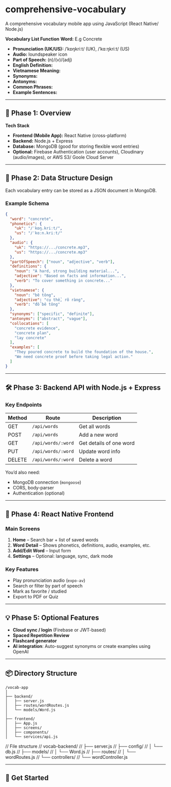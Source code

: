 # comprehensive-vocabulary
A comprehensive vocabulary mobile app using JavaScript (React Native/ Node.js)

**Vocabulary List Function**
**Word:** E.g Concrete
* **Pronunciation (UK/US):** /ˈkɒŋkriːt/ (UK), /ˈkɑːŋkriːt/ (US)
* **Audio:** loundspeaker icon
* **Part of Speech:** (n)/(v)/(adj)
* **English Definition:**
* **Vietnamese Meaning:**
* **Synonyms:**
* **Antonyms:**
* **Common Phrases:**
* **Example Sentences:**

---

## 📱 Phase 1: Overview

**Tech Stack**

* **Frontend (Mobile App):** React Native (cross-platform)
* **Backend:** Node.js + Express
* **Database:** MongoDB (good for storing flexible word entries)
* **Optional:** Firebase Authentication (user accounts), Cloudinary (audio/images), or AWS S3/ Goole Cloud Server

---

## 🧱 Phase 2: Data Structure Design

Each vocabulary entry can be stored as a JSON document in MongoDB.

### Example Schema

```json
{
  "word": "concrete",
  "phonetics": {
    "uk": "/ˈkɒŋ.kriːt/",
    "us": "/ˈkɑːn.kriːt/"
  },
  "audio": {
    "uk": "https://.../concrete.mp3",
    "us": "https://.../concrete.mp3"
  },
  "partOfSpeech": ["noun", "adjective", "verb"],
  "definitions": {
    "noun": "A hard, strong building material...",
    "adjective": "Based on facts and information...",
    "verb": "To cover something in concrete..."
  },
  "vietnamese": {
    "noun": "bê tông",
    "adjective": "cụ thể, rõ ràng",
    "verb": "đổ bê tông"
  },
  "synonyms": ["specific", "definite"],
  "antonyms": ["abstract", "vague"],
  "collocations": [
    "concrete evidence",
    "concrete plan",
    "lay concrete"
  ],
  "examples": [
    "They poured concrete to build the foundation of the house.",
    "We need concrete proof before taking legal action."
  ]
}
```
---

## 🛠️ Phase 3: Backend API with Node.js + Express

### Key Endpoints

| Method | Route              | Description             |
| ------ | ------------------ | ----------------------- |
| GET    | `/api/words`       | Get all words           |
| POST   | `/api/words`       | Add a new word          |
| GET    | `/api/words/:word` | Get details of one word |
| PUT    | `/api/words/:word` | Update word info        |
| DELETE | `/api/words/:word` | Delete a word           |

You’d also need:

* MongoDB connection (`mongoose`)
* CORS, body-parser
* Authentication (optional)

---

## 📲 Phase 4: React Native Frontend

### Main Screens

1. **Home** – Search bar + list of saved words
2. **Word Detail** – Shows phonetics, definitions, audio, examples, etc.
3. **Add/Edit Word** – Input form
4. **Settings** – Optional: language, sync, dark mode

### Key Features

* Play pronunciation audio (`expo-av`)
* Search or filter by part of speech
* Mark as favorite / studied
* Export to PDF or Quiz

---

## 💡 Phase 5: Optional Features

* **Cloud sync / login** (Firebase or JWT-based)
* **Spaced Repetition Review**
* **Flashcard generator**
* **AI integration**: Auto-suggest synonyms or create examples using OpenAI

---

## 📦 Directory Structure

```
/vocab-app
│
├── backend/
│   ├── server.js
│   ├── routes/wordRoutes.js
│   └── models/Word.js
│
├── frontend/
│   ├── App.js
│   ├── screens/
│   ├── components/
│   └── services/api.js
```

// File structure 
// vocab-backend/
// ├── server.js
// ├── config/
// │   └── db.js
// ├── models/
// │   └── Word.js
// ├── routes/
// │   └── wordRoutes.js
// └── controllers/
//     └── wordController.js

---

## 🚀 Get Started
